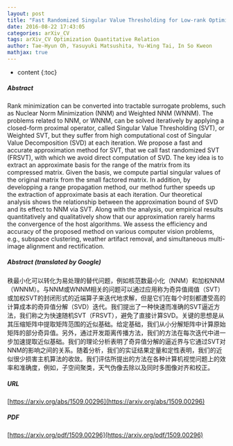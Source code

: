 ```yaml
---
layout: post
title: "Fast Randomized Singular Value Thresholding for Low-rank Optimization"
date: 2016-08-22 17:43:05
categories: arXiv_CV
tags: arXiv_CV Optimization Quantitative Relation
author: Tae-Hyun Oh, Yasuyuki Matsushita, Yu-Wing Tai, In So Kweon
mathjax: true
---
```


* content
{:toc}

##### Abstract
Rank minimization can be converted into tractable surrogate problems, such as Nuclear Norm Minimization (NNM) and Weighted NNM (WNNM). The problems related to NNM, or WNNM, can be solved iteratively by applying a closed-form proximal operator, called Singular Value Thresholding (SVT), or Weighted SVT, but they suffer from high computational cost of Singular Value Decomposition (SVD) at each iteration. We propose a fast and accurate approximation method for SVT, that we call fast randomized SVT (FRSVT), with which we avoid direct computation of SVD. The key idea is to extract an approximate basis for the range of the matrix from its compressed matrix. Given the basis, we compute partial singular values of the original matrix from the small factored matrix. In addition, by developping a range propagation method, our method further speeds up the extraction of approximate basis at each iteration. Our theoretical analysis shows the relationship between the approximation bound of SVD and its effect to NNM via SVT. Along with the analysis, our empirical results quantitatively and qualitatively show that our approximation rarely harms the convergence of the host algorithms. We assess the efficiency and accuracy of the proposed method on various computer vision problems, e.g., subspace clustering, weather artifact removal, and simultaneous multi-image alignment and rectification.

##### Abstract (translated by Google)
秩最小化可以转化为易处理的替代问题，例如核范数最小化（NNM）和加权NNM（WNNM）。与NNM或WNNM相关的问题可以通过应用称为奇异值阈值（SVT）或加权SVT的封闭形式的近端算子来迭代地求解，但是它们在每个时刻都遭受高的计算成本的奇异值分解（SVD）迭代。我们提出了一种快速而准确的SVT逼近方法，我们称之为快速随机SVT（FRSVT），避免了直接计算SVD。关键的思想是从其压缩矩阵中提取矩阵范围的近似基础。给定基础，我们从小分解矩阵中计算原始矩阵的部分奇异值。另外，通过开发距离传播方法，我们的方法在每次迭代中进一步加速提取近似基础。我们的理论分析表明了奇异值分解的逼近界与它通过SVT对NNM的影响之间的关系。随着分析，我们的实证结果定量和定性表明，我们的近似很少损害主机算法的收敛。我们评估所提出的方法在各种计算机视觉问题上的效率和准确度，例如，子空间聚类，天气伪像去除以及同时多图像对齐和校正。

##### URL
[https://arxiv.org/abs/1509.00296](https://arxiv.org/abs/1509.00296)

##### PDF
[https://arxiv.org/pdf/1509.00296](https://arxiv.org/pdf/1509.00296)


